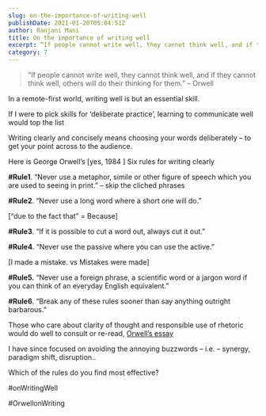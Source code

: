 ```yaml
---
slug: on-the-importance-of-writing-well
publishDate: 2021-01-20T05:04:51Z
author: Ranjani Mani
title: On the importance of writing well 
excerpt: “If people cannot write well, they cannot think well, and if they cannot think well, others will do their thinking for them.” – Orwell In a remote-first world, writing well is but an essential skill. If I were to pick skills for ‘deliberate practice’, learning to communicate well would top the list Writing clearly and  ... 
category: 7
---
```


> “If people cannot write well, they cannot think well, and if they cannot think well, others will do their thinking for them.” – Orwell

In a remote-first world, writing well is but an essential skill.

If I were to pick skills for ‘deliberate practice’, learning to communicate well would top the list

Writing clearly and concisely means choosing your words deliberately – to get your point across to the audience.

Here is George Orwell’s \[yes, 1984 \] Six rules for writing clearly

**#Rule1**. “Never use a metaphor, simile or other figure of speech which you are used to seeing in print.” – skip the cliched phrases

**#Rule2**. “Never use a long word where a short one will do.”

\[“due to the fact that” = Because\]

**#Rule3**. “If it is possible to cut a word out, always cut it out.”

**#Rule4**. “Never use the passive where you can use the active.”

\[I made a mistake. vs Mistakes were made\]

**#Rule5.** “Never use a foreign phrase, a scientific word or a jargon word if you can think of an everyday English equivalent.”

**#Rule6**. “Break any of these rules sooner than say anything outright barbarous.”

Those who care about clarity of thought and responsible use of rhetoric would do well to consult or re-read, [Orwell’s essay ](https://lhsblogs.typepad.com/files/george-orwell-on-writing.pdf)

I have since focused on avoiding the annoying buzzwords – i.e. – synergy, paradigm shift, disruption..

Which of the rules do you find most effective?

#onWritingWell

#OrwellonWriting
